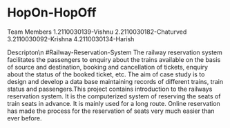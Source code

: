 # HopOn-HopOff

Team Members
1.2110030139-Vishnu
2.2110030182-Chaturved
3.2110030092-Krishna
4.2110030134-Harish

Descripton\n
#Railway-Reservation-System
The railway reservation system facilitates the passengers to enquiry about the trains available on the basis of source and destination, booking and cancellation of tickets, enquiry about the status of the booked ticket, etc. The aim of case study is to design and develop a data base maintaining records of different trains, train status and passengers.This project contains introduction to the railways reservation system. It is the computerized system of reserving the seats of train seats in advance. It is mainly used for a long route. Online reservation has made the process for the reservation of seats very much easier than ever before.
